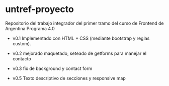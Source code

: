# untref-proyecto
Repositorio del trabajo integrador del primer tramo del curso de Frontend de Argentina Programa 4.0 

- v0.1
Implementado con HTML + CSS (mediante bootstrap y reglas custom).

- v0.2
mejorado maquetado, seteado de getforms para manejar el contacto

- v0.3
fix de background y contact form

- v0.5
Texto descriptivo de secciones y responsive map
